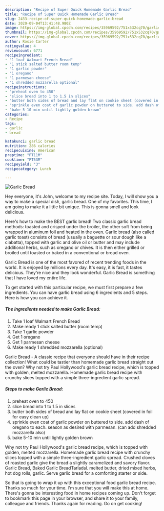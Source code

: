 ```yaml
---
description: "Recipe of Super Quick Homemade Garlic Bread"
title: "Recipe of Super Quick Homemade Garlic Bread"
slug: 2433-recipe-of-super-quick-homemade-garlic-bread
date: 2020-09-04T13:41:48.980Z
image: https://img-global.cpcdn.com/recipes/35969592/751x532cq70/garlic-bread-recipe-main-photo.jpg
thumbnail: https://img-global.cpcdn.com/recipes/35969592/751x532cq70/garlic-bread-recipe-main-photo.jpg
cover: https://img-global.cpcdn.com/recipes/35969592/751x532cq70/garlic-bread-recipe-main-photo.jpg
author: Rosie Carter
ratingvalue: 4
reviewcount: 6771
recipeingredient:
- "1 loaf Walmart French Bread"
- "1 stick salted butter room temp"
- "1 garlic powder"
- "1 oregano"
- "1 parmesan cheese"
- "1 shredded mozzarella optional"
recipeinstructions:
- "preheat oven to 450"
- "slice bread into 1 to 1.5 in slices"
- "butter both sides of bread and lay flat on cookie sheet (covered in foil for easy clean up)"
- "sprinkle even coat of garlic powder on buttered to side. add dash of oregano to each. season as desired with parmesan.  (can add shredded mozzarella also)"
- "bake 5-10 min until lightly golden brown"
categories:
- Recipe
tags:
- garlic
- bread

katakunci: garlic bread 
nutrition: 286 calories
recipecuisine: American
preptime: "PT11M"
cooktime: "PT53M"
recipeyield: "3"
recipecategory: Lunch

---
```



![Garlic Bread](https://img-global.cpcdn.com/recipes/35969592/751x532cq70/garlic-bread-recipe-main-photo.jpg)

Hey everyone, it's John, welcome to my recipe site. Today, I will show you a way to make a special dish, garlic bread. One of my favorites. This time, I am going to make it a little bit unique. This is gonna smell and look delicious.

Here&#39;s how to make the BEST garlic bread! Two classic garlic bread methods: toasted and crisped under the broiler, the other soft from being wrapped in aluminum foil and heated in the oven. Garlic bread (also called garlic toast) consists of bread (usually a baguette or sour dough like a ciabatta), topped with garlic and olive oil or butter and may include additional herbs, such as oregano or chives. It is then either grilled or broiled until toasted or baked in a conventional or bread oven.

Garlic Bread is one of the most favored of recent trending foods in the world. It is enjoyed by millions every day. It's easy, it is fast, it tastes delicious. They're nice and they look wonderful. Garlic Bread is something that I have loved my entire life.


To get started with this particular recipe, we must first prepare a few ingredients. You can have garlic bread using 6 ingredients and 5 steps. Here is how you can achieve it.

<!--inarticleads1-->

##### The ingredients needed to make Garlic Bread:

1. Take 1 loaf Walmart French Bread
1. Make ready 1 stick salted butter (room temp)
1. Take 1 garlic powder
1. Get 1 oregano
1. Get 1 parmesan cheese
1. Make ready 1 shredded mozzarella (optional)


Garlic Bread - A classic recipe that everyone should have in their recipe collection! What could be tastier than homemade garlic bread straight out the oven? Why not try Paul Hollywood&#39;s garlic bread recipe, which is topped with golden, melted mozzarella. Homemade garlic bread recipe with crunchy slices topped with a simple three-ingredient garlic spread. 

<!--inarticleads2-->

##### Steps to make Garlic Bread:

1. preheat oven to 450
1. slice bread into 1 to 1.5 in slices
1. butter both sides of bread and lay flat on cookie sheet (covered in foil for easy clean up)
1. sprinkle even coat of garlic powder on buttered to side. add dash of oregano to each. season as desired with parmesan.  (can add shredded mozzarella also)
1. bake 5-10 min until lightly golden brown


Why not try Paul Hollywood&#39;s garlic bread recipe, which is topped with golden, melted mozzarella. Homemade garlic bread recipe with crunchy slices topped with a simple three-ingredient garlic spread. Crushed cloves of roasted garlic give the bread a slightly caramelized and savory flavor. Garlic Bread, Baked Garlic BreadTarladal. melted butter, dried mixed herbs, hot dog rolls, garlic. Serve garlic bread for a comforting starter or side. 

So that is going to wrap it up with this exceptional food garlic bread recipe. Thanks so much for your time. I'm sure that you will make this at home. There's gonna be interesting food in home recipes coming up. Don't forget to bookmark this page in your browser, and share it to your family, colleague and friends. Thanks again for reading. Go on get cooking!
